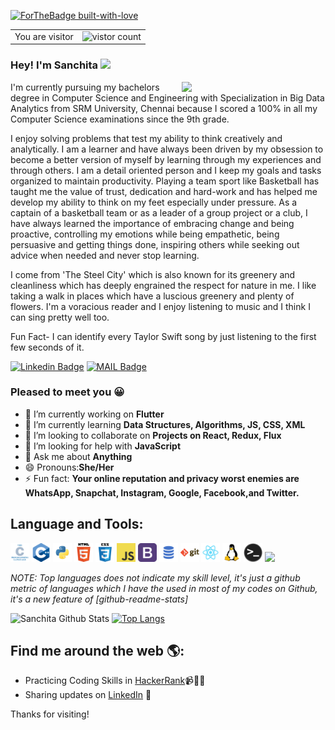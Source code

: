 [![ForTheBadge built-with-love](http://ForTheBadge.com/images/badges/built-with-love.svg)](https://GitHub.com/SanchitaSinha/)  
<table>
  <tr>
    <td>You are visitor</td>
    <td><img src="https://profile-counter.glitch.me/SanchitaSinha/count.svg" alt="vistor count" height="25" /></td>
  </tr>
</table>


### Hey! I'm Sanchita  <img src="https://github.com/iamshubhamg/iamshubhamg/blob/master/Assests/Hi.gif" width="29px">
<img align='right' src="https://media.giphy.com/media/M9gbBd9nbDrOTu1Mqx/giphy.gif" width="230">

I'm currently pursuing my bachelors degree in Computer Science and Engineering with Specialization in Big Data Analytics from SRM University, Chennai because I scored a 100% in all my Computer Science examinations since the 9th grade.

I enjoy solving problems that test my ability to think creatively and analytically. I am a learner and have always been driven by my obsession to become a better version of myself by learning through my experiences and through others. I am a detail oriented person and I keep my goals and tasks organized to maintain productivity. Playing a team sport like Basketball has taught me the value of trust, dedication and hard-work and has helped me develop my ability to think on my feet especially under pressure. As a captain of a basketball team or as a leader of a group project or a club, I have always learned the importance of embracing change and being proactive, controlling my emotions while being empathetic, being persuasive and getting things done, inspiring others while seeking out advice when needed and never stop learning.

I come from 'The Steel City' which is also known for its greenery and cleanliness which has deeply engrained the respect for nature in me. I like taking a walk in places which have a luscious greenery and plenty of flowers. I'm a voracious reader and I enjoy listening to music and I think I can sing pretty well too. 

Fun Fact- I can identify every Taylor Swift song by just listening to the first few seconds of it. 

[![Linkedin Badge](https://img.shields.io/badge/-SanchitaSinha-blue?style=flat-square&logo=Linkedin&logoColor=white&link=https://www.linkedin.com/in/SanchitaSinha/)](https://www.linkedin.com/in/sanchita26)
[![MAIL Badge](https://img.shields.io/badge/-sanchitasinha2604@gmail.com-c14438?style=flat-square&logo=Gmail&logoColor=white&link=mailto:sanchitasinha2604@gmail.com)](mailto:sanchitasinha2604@gmail.com )
 
### Pleased to meet you 😀

- 🔭 I’m currently working on <b>Flutter</b>
- 🌱 I’m currently learning <b>Data Structures, Algorithms, JS, CSS, XML</b>
- 👯 I’m looking to collaborate on <b>Projects on React, Redux, Flux</b>
- 🤔 I’m looking for help with <b>JavaScript</b>
- 💬 Ask me about <b>Anything</b>
- 😄 Pronouns:<b>She/Her</b>
- ⚡ Fun fact: <b>Your online reputation and privacy worst enemies are WhatsApp, Snapchat, Instagram, Google, Facebook,and Twitter.</b>

## Language and Tools:
<code><img height="30" src="https://raw.githubusercontent.com/github/explore/80688e429a7d4ef2fca1e82350fe8e3517d3494d/topics/c/c.png"></code>
<code><img height="30" src="https://raw.githubusercontent.com/github/explore/80688e429a7d4ef2fca1e82350fe8e3517d3494d/topics/cpp/cpp.png"></code>
<code><img height="30" src="https://raw.githubusercontent.com/github/explore/80688e429a7d4ef2fca1e82350fe8e3517d3494d/topics/python/python.png"></code>
<code><img height="30" src="https://raw.githubusercontent.com/github/explore/80688e429a7d4ef2fca1e82350fe8e3517d3494d/topics/html/html.png"></code>
<code><img height="30" src="https://raw.githubusercontent.com/github/explore/80688e429a7d4ef2fca1e82350fe8e3517d3494d/topics/css/css.png"></code>
<code><img height="30" src="https://raw.githubusercontent.com/github/explore/80688e429a7d4ef2fca1e82350fe8e3517d3494d/topics/javascript/javascript.png"></code>
<code><img height="30" src="https://raw.githubusercontent.com/github/explore/80688e429a7d4ef2fca1e82350fe8e3517d3494d/topics/bootstrap/bootstrap.png"></code>
<code><img height="30" src="https://raw.githubusercontent.com/github/explore/80688e429a7d4ef2fca1e82350fe8e3517d3494d/topics/sql/sql.png"></code>
<code><img height="30" src="https://raw.githubusercontent.com/github/explore/80688e429a7d4ef2fca1e82350fe8e3517d3494d/topics/git/git.png"></code>
<code><img height="30" src="https://raw.githubusercontent.com/github/explore/80688e429a7d4ef2fca1e82350fe8e3517d3494d/topics/react/react.png"></code>
<code><img height="30" src="https://raw.githubusercontent.com/github/explore/80688e429a7d4ef2fca1e82350fe8e3517d3494d/topics/linux/linux.png"></code>
<code><img height="30" src="https://raw.githubusercontent.com/github/explore/80688e429a7d4ef2fca1e82350fe8e3517d3494d/topics/terminal/terminal.png"></code>
<code><img height="30" src="https://raw.githubusercontent.com/swhare/JupyterNotebookSupport/master/favicon.ico"></code>

*NOTE: Top languages does not indicate my skill level, it's just a github metric of languages which I have the used in most of my codes on Github, it's a new feature of [github-readme-stats]*

![Sanchita Github Stats](https://github-readme-stats.vercel.app/api?username=SanchitaSinha&show_icons=true)       [![Top Langs](https://github-readme-stats.vercel.app/api/top-langs/?username=SanchitaSinha&hide=css)](https://github.com/SanchitaSinha/github-readme-stats)


## Find me around the web 🌎:
- Practicing Coding Skills in <a href="https://www.hackerrank.com/sanchita26">HackerRank</a>📹✍🏾
- Sharing updates on <a href="https://www.linkedin.com/in/sanchita26">LinkedIn</a> 💼

Thanks for visiting!
